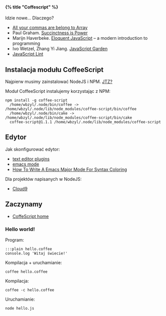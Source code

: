 #### {% title "Coffescript" %}

Idzie nowe… Dlaczego?

* [All your commas are belong to Array](http://wtfjs.com/)
* Paul Graham. [Succinctness is Power](http://www.paulgraham.com/power.html)
* Marijn Haverbeke. [Eloquent JavaScript](http://eloquentjavascript.net/) –
  a modern introduction to programming
* Ivo Wetzel, Zhang Yi Jiang. [JavaScript Garden](http://javascriptgarden.info/)
* [JavaScript Lint](http://www.javascriptlint.com/)


## Instalacja modułu CoffeeScript

Najpierw musimy zainstalować NodeJS i NPM.
[JTZ?](http://sinatra.inf.ug.edu.pl/nosql/srodowisko)

Moduł CoffeeScript instalujemy korzystając z NPM:

    npm install -g coffee-script
      /home/wbzyl/.node/bin/coffee -> /home/wbzyl/.node/lib/node_modules/coffee-script/bin/coffee
      /home/wbzyl/.node/bin/cake -> /home/wbzyl/.node/lib/node_modules/coffee-script/bin/cake
      coffee-script@1.1.1 /home/wbzyl/.node/lib/node_modules/coffee-script


## Edytor

Jak skonfigurować edytor:

* [text editor plugins](https://github.com/jashkenas/coffee-script/wiki/Text-editor-plugins)
* [emacs mode](https://github.com/defunkt/coffee-mode)
* [How To Write A Emacs Major Mode For Syntax Coloring](http://xahlee.org/emacs/elisp_syntax_coloring.html)

Dla projektów napisanych w NodeJS:

* [Cloud9](http://cloud9ide.com/)

## Zaczynamy

* [CoffeScript home](http://jashkenas.github.com/coffee-script/)


### Hello world!

Program:

    :::plain hello.coffee
    console.log 'Witaj świecie!'

Kompilacja + uruchamianie:

    coffee hello.coffee

Kompilacja:

    coffee -c hello.coffee

Uruchamianie:

    node hello.js
